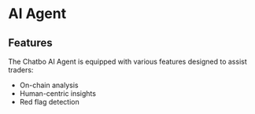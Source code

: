 # AI Agent

## Features

The Chatbo AI Agent is equipped with various features designed to assist traders:
- On-chain analysis
- Human-centric insights
- Red flag detection